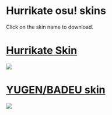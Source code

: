 # Hurrikate osu! skins


Click on the skin name to download.

# [Hurrikate Skin](https://waa.ai/ejcQ)
![](https://osu.ppy.sh/ss/14843223/7040)

# [YUGEN/BADEU skin](https://waa.ai/ejcI)
![](https://osu.ppy.sh/ss/13053194)
